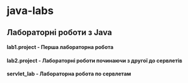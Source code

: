 # java-labs
## Лабораторні роботи з Java

#### lab1.project - Перша лабораторна робота
#### lab2.project - Лабораторні роботи починаючи з другої до сервлетів
#### servlet_lab - Лабораторна робота по сервлетам
